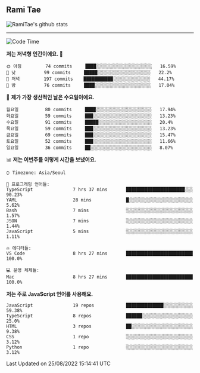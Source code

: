 ## Rami Tae

![RamiTae's github stats](https://github-readme-stats.vercel.app/api?username=RamiTae&show_icons=true&theme=tokyonight)

---
<!--START_SECTION:waka-->
![Code Time](http://img.shields.io/badge/Code%20Time-338%20hrs%2024%20mins-blue)

**저는 저녁형 인간이에요. 🦉** 

```text
🌞 아침         74 commits     ████░░░░░░░░░░░░░░░░░░░░░   16.59% 
🌆 낮　         99 commits     █████░░░░░░░░░░░░░░░░░░░░   22.2% 
🌃 저녁         197 commits    ███████████░░░░░░░░░░░░░░   44.17% 
🌙 밤　         76 commits     ████░░░░░░░░░░░░░░░░░░░░░   17.04%

```
📅 **제가 가장 생산적인 날은 수요일이에요.** 

```text
월요일          80 commits     ████░░░░░░░░░░░░░░░░░░░░░   17.94% 
화요일          59 commits     ███░░░░░░░░░░░░░░░░░░░░░░   13.23% 
수요일          91 commits     █████░░░░░░░░░░░░░░░░░░░░   20.4% 
목요일          59 commits     ███░░░░░░░░░░░░░░░░░░░░░░   13.23% 
금요일          69 commits     ███░░░░░░░░░░░░░░░░░░░░░░   15.47% 
토요일          52 commits     ███░░░░░░░░░░░░░░░░░░░░░░   11.66% 
일요일          36 commits     ██░░░░░░░░░░░░░░░░░░░░░░░   8.07%

```


📊 **저는 이번주를 이렇게 시간을 보냈어요.** 

```text
⌚︎ Timezone: Asia/Seoul

💬 프로그래밍 언어들: 
TypeScript               7 hrs 37 mins       ██████████████████████░░░   90.23% 
YAML                     28 mins             █░░░░░░░░░░░░░░░░░░░░░░░░   5.62% 
Bash                     7 mins              ░░░░░░░░░░░░░░░░░░░░░░░░░   1.57% 
JSON                     7 mins              ░░░░░░░░░░░░░░░░░░░░░░░░░   1.44% 
JavaScript               5 mins              ░░░░░░░░░░░░░░░░░░░░░░░░░   1.11%

🔥 에디터들: 
VS Code                  8 hrs 27 mins       █████████████████████████   100.0%

💻 운영 체제들: 
Mac                      8 hrs 27 mins       █████████████████████████   100.0%

```

**저는 주로 JavaScript 언어를 사용해요.** 

```text
JavaScript               19 repos            ██████████████░░░░░░░░░░░   59.38% 
TypeScript               8 repos             ██████░░░░░░░░░░░░░░░░░░░   25.0% 
HTML                     3 repos             ██░░░░░░░░░░░░░░░░░░░░░░░   9.38% 
CSS                      1 repo              ░░░░░░░░░░░░░░░░░░░░░░░░░   3.12% 
Python                   1 repo              ░░░░░░░░░░░░░░░░░░░░░░░░░   3.12%

```



 Last Updated on 25/08/2022 15:14:41 UTC
<!--END_SECTION:waka-->
